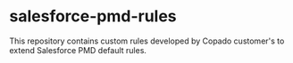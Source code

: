 # salesforce-pmd-rules
This repository contains custom rules developed by Copado customer's to extend Salesforce PMD default rules.
